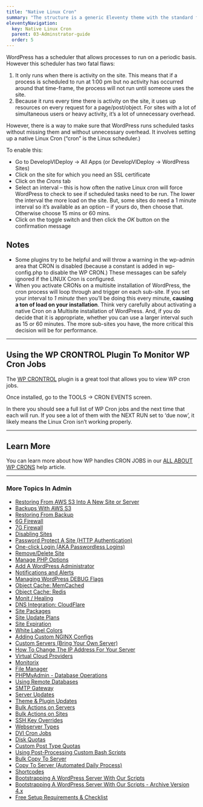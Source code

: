 ```yaml
---
title: "Native Linux Cron"
summary: "The structure is a generic Eleventy theme with the standard folder and file names."
eleventyNavigation:
  key: Native Linux Cron
  parent: 03-Adminstrator-guide
  order: 5
---
```

WordPress has a scheduler that allows processes to run on a periodic basis. However this scheduler has two fatal flaws:

1.  It only runs when there is activity on the site. This means that if a process is scheduled to run at 1:00 pm but no activity has occurred around that time-frame, the process will not run until someone uses the site.
2.  Because it runs every time there is activity on the site, it uses up resources on every request for a page/post/object. For sites with a lot of simultaneous users or heavy activity, it’s a lot of unnecessary overhead.

However, there is a way to make sure that WordPress runs scheduled tasks without missing them and without unnecessary overhead. It involves setting up a native Linux Cron (“cron” is the Linux scheduler.)

To enable this:

*   Go to DevelopVIDeploy → All Apps (or DevelopVIDeploy → WordPress Sites)
*   Click on the site for which you need an SSL certificate
*   Click on the _Crons_ tab
*   Select an interval – this is how often the native Linux cron will force WordPress to check to see if scheduled tasks need to be run. The lower the interval the more load on the site. But, some sites do need a 1 minute interval so it’s available as an option – if yours do, then choose that. Otherwise choose 15 mins or 60 mins.
*   Click on the toggle switch and then click the _OK_ button on the confirmation message

## Notes

*   Some plugins try to be helpful and will throw a warning in the wp-admin area that CRON is disabled (because a constant is added in wp-config.php to disable the WP CRON.) These messages can be safely ignored if the LINUX Cron is configured.
*   When you activate CRONs on a multisite installation of WordPress, the cron process will loop through and trigger on each sub-site. If you set your interval to _1 minute_ then you’ll be doing this every minute, **causing a ton of load on your installation**. Think very carefully about activating a native Cron on a Multisite installation of WordPress. And, if you do decide that it is appropriate, whether you can use a larger interval such as 15 or 60 minutes. The more sub-sites you have, the more critical this decision will be for performance.

- - -

## Using the WP CRONTROL Plugin To Monitor WP Cron Jobs

The [WP CRONTROL](https://web.archive.org/web/20240304161209/https://wordpress.org/plugins/wp-crontrol/) plugin is a great tool that allows you to view WP cron jobs.

Once installed, go to the TOOLS → CRON EVENTS screen.

In there you should see a full list of WP Cron jobs and the next time that each will run. If you see a lot of them with the NEXT RUN set to ‘due now’, it likely means the Linux Cron isn’t working properly.

- - -

## Learn More

You can learn more about how WP handles CRON JOBS in our [ALL ABOUT WP CRONS](https://web.archive.org/web/20240304161209/https://wpclouddeploytation/articles-parent/all-about-wp-crons/) help article.

- - -

### More Topics In Admin

*   [Restoring From AWS S3 Into A New Site or Server](https://web.archive.org/web/20240304161209/https://wpclouddeploytation/tips-techniques-education/restoring-from-s3-into-a-new-site-or-server/)
*   [Backups With AWS S3](https://web.archive.org/web/20240304161209/https://wpclouddeploytation/wpcloud-deploy-admin/backups-with-aws-s3/)
*   [Restoring From Backup](https://web.archive.org/web/20240304161209/https://wpclouddeploytation/wpcloud-deploy-admin/restoring-from-backup/)
*   [6G Firewall](https://web.archive.org/web/20240304161209/https://wpclouddeploytation/wpcloud-deploy-admin/6g-firewall/)
*   [7G Firewall](https://web.archive.org/web/20240304161209/https://wpclouddeploytation/wpcloud-deploy-admin/7g-firewall/)
*   [Disabling Sites](https://web.archive.org/web/20240304161209/https://wpclouddeploytation/wpcloud-deploy-admin/disabling-sites/)
*   [Password Protect A Site (HTTP Authentication)](https://web.archive.org/web/20240304161209/https://wpclouddeploytation/wpcloud-deploy-admin/add-basic-password-protection-to-a-site-http-authentication/)
*   [One-click Login (AKA Passwordless Logins)](https://web.archive.org/web/20240304161209/https://wpclouddeploytation/wpcloud-deploy-admin/one-click-login-aka-passwordless-logins/)
*   [Remove/Delete Site](https://web.archive.org/web/20240304161209/https://wpclouddeploytation/wpcloud-deploy-admin/remove-delete-site/)
*   [Manage PHP Options](https://web.archive.org/web/20240304161209/https://wpclouddeploytation/wpcloud-deploy-admin/manage-php-options/)
*   [Add A WordPress Administrator](https://web.archive.org/web/20240304161209/https://wpclouddeploytation/wpcloud-deploy-admin/add-a-wordpress-administrator/)
*   [Notifications and Alerts](https://web.archive.org/web/20240304161209/https://wpclouddeploytation/wpcloud-deploy-admin/notifications/)
*   [Managing WordPress DEBUG Flags](https://web.archive.org/web/20240304161209/https://wpclouddeploytation/wpcloud-deploy-admin/managing-wordpress-debug-flags/)
*   [Object Cache: MemCached](https://web.archive.org/web/20240304161209/https://wpclouddeploytation/wpcloud-deploy-admin/object-cache-memcached/)
*   [Object Cache: Redis](https://web.archive.org/web/20240304161209/https://wpclouddeploytation/wpcloud-deploy-admin/object-cache-redis/)
*   [Monit / Healing](https://web.archive.org/web/20240304161209/https://wpclouddeploytation/wpcloud-deploy-admin/monit-healing/)
*   [DNS Integration: CloudFlare](https://web.archive.org/web/20240304161209/https://wpclouddeploytation/wpcloud-deploy-admin/dns-integration-cloudflare/)
*   [Site Packages](https://web.archive.org/web/20240304161209/https://wpclouddeploytation/wpcloud-deploy-admin/site-packages/)
*   [Site Update Plans](https://web.archive.org/web/20240304161209/https://wpclouddeploytation/wpcloud-deploy-admin/site-update-plans/)
*   [Site Expiration](https://web.archive.org/web/20240304161209/https://wpclouddeploytation/wpcloud-deploy-admin/site-expiration/)
*   [White Label Colors](https://web.archive.org/web/20240304161209/https://wpclouddeploytation/wpcloud-deploy-admin/white-label-colors/)
*   [Adding Custom NGINX Configs](https://web.archive.org/web/20240304161209/https://wpclouddeploytation/wpcloud-deploy-admin/adding-custom-nginx-configs/)
*   [Custom Servers (Bring Your Own Server)](https://web.archive.org/web/20240304161209/https://wpclouddeploytation/wpcloud-deploy-admin/custom-servers-bring-your-own-server/)
*   [How To Change The IP Address For Your Server](https://web.archive.org/web/20240304161209/https://wpclouddeploytation/wpcloud-deploy-admin/how-to-change-the-ip-address-for-your-server/)
*   [Virtual Cloud Providers](https://web.archive.org/web/20240304161209/https://wpclouddeploytation/wpcloud-deploy-admin/virtual-cloud-providers/)
*   [Monitorix](https://web.archive.org/web/20240304161209/https://wpclouddeploytation/wpcloud-deploy-admin/monitorix/)
*   [File Manager](https://web.archive.org/web/20240304161209/https://wpclouddeploytation/wpcloud-deploy-admin/file-manager/)
*   [PHPMyAdmin - Database Operations](https://web.archive.org/web/20240304161209/https://wpclouddeploytation/wpcloud-deploy-admin/phpmyadmin-database-operations/)
*   [Using Remote Databases](https://web.archive.org/web/20240304161209/https://wpclouddeploytation/wpcloud-deploy-admin/using-remote-databases/)
*   [SMTP Gateway](https://web.archive.org/web/20240304161209/https://wpclouddeploytation/wpcloud-deploy-admin/smtp-gateway/)
*   [Server Updates](https://web.archive.org/web/20240304161209/https://wpclouddeploytation/wpcloud-deploy-admin/server-updates/)
*   [Theme & Plugin Updates](https://web.archive.org/web/20240304161209/https://wpclouddeploytation/wpcloud-deploy-admin/theme-plugin-updates/)
*   [Bulk Actions on Servers](https://web.archive.org/web/20240304161209/https://wpclouddeploytation/wpcloud-deploy-admin/bulk-actions-on-servers/)
*   [Bulk Actions on Sites](https://web.archive.org/web/20240304161209/https://wpclouddeploytation/wpcloud-deploy-admin/bulk-actions-on-sites/)
*   [SSH Key Overrides](https://web.archive.org/web/20240304161209/https://wpclouddeploytation/wpcloud-deploy-admin/ssh-key-overrides/)
*   [Webserver Types](https://web.archive.org/web/20240304161209/https://wpclouddeploytation/wpcloud-deploy-admin/webserver-types/)
*   [DVI Cron Jobs](https://web.archive.org/web/20240304161209/https://wpclouddeploytation/wpcloud-deploy-admin/wpcd-cron-jobs/)
*   [Disk Quotas](https://web.archive.org/web/20240304161209/https://wpclouddeploytation/wpcloud-deploy-admin/disk-quotas/)
*   [Custom Post Type Quotas](https://web.archive.org/web/20240304161209/https://wpclouddeploytation/wpcloud-deploy-admin/custom-post-type-quotas/)
*   [Using Post-Processing Custom Bash Scripts](https://web.archive.org/web/20240304161209/https://wpclouddeploytation/wpcloud-deploy-admin/using-post-processing-custom-bash-scripts/)
*   [Bulk Copy To Server](https://web.archive.org/web/20240304161209/https://wpclouddeploytation/wpcloud-deploy-admin/bulk-copy-to-server/)
*   [Copy To Server (Automated Daily Process)](https://web.archive.org/web/20240304161209/https://wpclouddeploytation/wpcloud-deploy-admin/copy-to-server-automated-daily-process/)
*   [Shortcodes](https://web.archive.org/web/20240304161209/https://wpclouddeploytation/wpcloud-deploy-admin/shortcodes/)
*   [Bootstrapping A WordPress Server With Our Scripts](https://web.archive.org/web/20240304161209/https://wpclouddeploytation/wpcloud-deploy-admin/bootstrapping-a-wordpress-server-with-our-scripts/)
*   [Bootstrapping A WordPress Server With Our Scripts - Archive Version 4.x](https://web.archive.org/web/20240304161209/https://wpclouddeploytation/wpcloud-deploy-admin/bootstrapping-a-wordpress-server-with-our-scripts-version-4-x/)
*   [Free Setup Requirements & Checklist](https://web.archive.org/web/20240304161209/https://wpclouddeploytation/wpcloud-deploy-admin/free-setup-requirements-checklist/)
